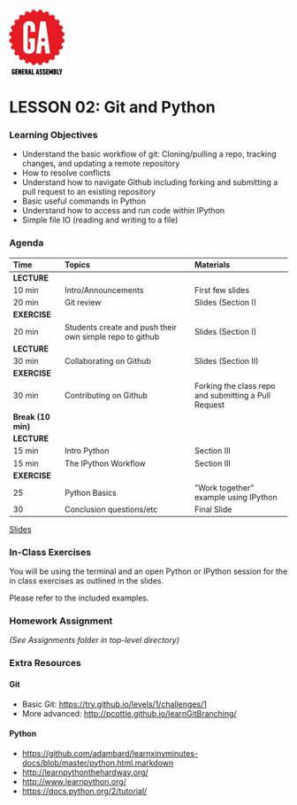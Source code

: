 ![GA icon](../../GA_Logo.png)

# LESSON 02: Git and Python

### Learning Objectives
- Understand the basic workflow of git: Cloning/pulling a repo, tracking
changes, and updating a remote repository
- How to resolve conflicts
- Understand how to navigate Github including forking and submitting a
pull request to an existing repository
- Basic useful commands in Python
- Understand how to access and run code within IPython
- Simple file IO (reading and writing to a file)

### Agenda


Time          |  Topics        |   Materials
:------------ | :------------- | :------------
**LECTURE**||
 10 min       | Intro/Announcements | First few slides
 20 min       | Git review | Slides (Section I)
**EXERCISE**||
 20 min       | Students create and push their own simple repo to github  | Slides (Section I)
 **LECTURE**||
 30 min       | Collaborating on Github | Slides (Section II) 
**EXERCISE**||
 30 min       | Contributing on Github | Forking the class repo and submitting a Pull Request   
**Break (10 min)**||
**LECTURE**||
 15 min       | Intro Python | Section III
 15 min       | The IPython Workflow | Section III
**EXERCISE**||
 25 | Python Basics | "Work together" example using IPython
 30 | Conclusion questions/etc | Final Slide


[Slides](lec02.pptx)

### In-Class Exercises
You will be using the terminal and an open Python or IPython session for the in class exercises as outlined in the slides. 

Please refer to the included examples.

### Homework Assignment  

*(See Assignments folder in top-level directory)*

### Extra Resources

#### Git
  - Basic Git: https://try.github.io/levels/1/challenges/1
  - More advanced: http://pcottle.github.io/learnGitBranching/


#### Python
  - https://github.com/adambard/learnxinyminutes-docs/blob/master/python.html.markdown
  - http://learnpythonthehardway.org/
  - http://www.learnpython.org/
  - https://docs.python.org/2/tutorial/

